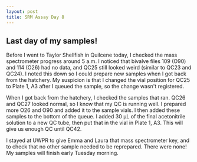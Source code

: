 ```yaml
---
layout: post
title: SRM Assay Day 8
---
```


## Last day of my samples!

Before I went to Taylor Shellfish in Quilcene today, I checked the mass spectrometer progress around 5 a.m. I noticed that bivalve files 109 (O90) and 114 (O26) had no data, and QC25 still looked weird (similar to QC23 and QC24). I noted this down so I could prepare new samples when I got back from the hatchery. My suspicion is that I changed the vial position for QC25 to Plate 1, A3 after I queued the sample, so the change wasn't registered.

When I got back from the hatchery, I checked the samples that ran. QC26 and QC27 looked normal, so I know that my QC is running well. I prepared more O26 and O90 and added it to the sample vials. I then added these samples to the bottom of the queue. I added 30 µL of the final acetonitrile solution to a new QC tube, then put that in the vial in Plate 1, A3. This will give us enough QC until QC42.

I stayed at UWPR to give Emma and Laura that mass spectrometer key, and to check that no other sample needed to be reprepared. There were none! My samples will finish early Tuesday morning.
